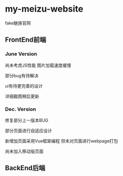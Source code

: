 # my-meizu-website
fake魅族官网

## FrontEnd前端
### June Version
尚未考虑JS性能
图片加载速度缓慢

部分bug有待解决

ui有待更完善的设计

详细截图稍后更新

### Dec. Version
修复部分上一版本BUG


部分页面进行自适应设计


新增加页面采用Vue框架编程
但未对页面进行webpage打包


尚未加入移动版页面

## BackEnd后端
